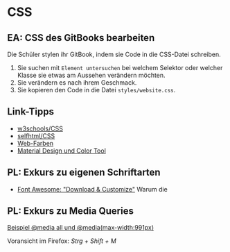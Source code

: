CSS
=============

## EA: CSS des GitBooks bearbeiten
Die Schüler stylen ihr GitBook, indem sie Code in die CSS-Datei schreiben.

1. Sie suchen mit `Element untersuchen` bei welchem Selektor oder welcher Klasse sie etwas am Aussehen verändern möchten.
1. Sie verändern es nach ihrem Geschmack.
1. Sie kopieren den Code in die Datei ```styles/website.css```.

## Link-Tipps

* [w3schools/CSS](http://www.w3schools.com/cssref/pr_background-color.asp)
* [selfhtml/CSS](https://wiki.selfhtml.org/wiki/Schnell-Index/CSS)
* [Web-Farben](https://html-color-codes.info/webfarben_hexcodes/)
* [Material Design und Color Tool](https://material.io/guidelines/style/color.html#)

## PL: Exkurs zu eigenen Schriftarten
* [Font Awesome: "Download & Customize"](http://fontawesome.io/get-started/)
Warum die

## PL: Exkurs zu Media Queries
[Beispiel @media all und @media(max-width:991px)](view-source:http://xcosx.de/css/style.css)

Voransicht im Firefox: *Strg + Shift + M*
